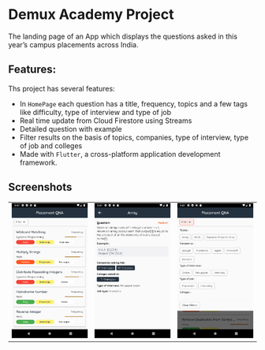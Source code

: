 # Demux Academy Project

 The landing page of an App which displays the questions asked in this year’s campus placements across India.

## Features:

Ths project has several features:
- In `HomePage` each question has a title, frequency, topics and a few tags like difficulty, type of interview and type of job
- Real time update from Cloud Firestore using Streams
- Detailed question with example
- Filter results on the basis of topics, companies, type of interview, type of job and colleges
- Made with `Flutter`, a cross-platform application development framework.

## Screenshots

 <div style="text-align: center"><table><tr>
 <td style="text-align: center">
 <img src="screenshots/ss1.png" width="610" />
 </td>
 <td style="text-align: center">
 <img src="screenshots/ss3.png" width="610"/>
 </td>
 <td style="text-align: center">
 <img src="screenshots/ss4.png" width="610"/>
 </td>
 </tr></table>
 </div>
